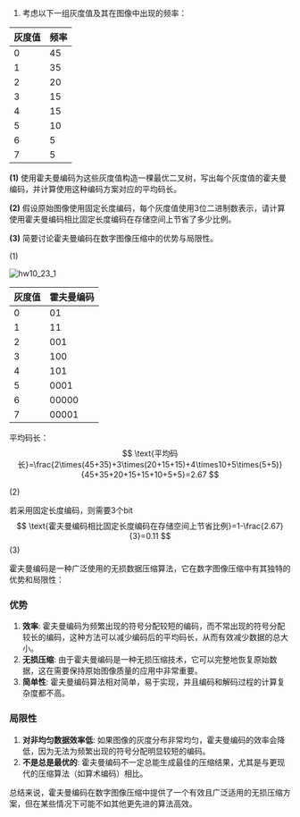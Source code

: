 1.   考虑以下一组灰度值及其在图像中出现的频率：

| **灰度值** | **频率** |
| ---------- | -------- |
| 0          | 45       |
| 1          | 35       |
| 2          | 20       |
| 3          | 15       |
| 4          | 15       |
| 5          | 10       |
| 6          | 5        |
| 7          | 5        |

**(1)** 使用霍夫曼编码为这些灰度值构造一棵最优二叉树，写出每个灰度值的霍夫曼编码，并计算使用这种编码方案对应的平均码长。

**(2)** 假设原始图像使用固定长度编码，每个灰度值使用3位二进制数表示，请计算使用霍夫曼编码相比固定长度编码在存储空间上节省了多少比例。

**(3)** 简要讨论霍夫曼编码在数字图像压缩中的优势与局限性。



(1)

![hw10_23_1](https://gowi-picgo.oss-cn-shenzhen.aliyuncs.com/202312251831211.svg)

| **灰度值** | **霍夫曼编码** |
| ---------- | -------------- |
| 0          | 01             |
| 1          | 11             |
| 2          | 001            |
| 3          | 100            |
| 4          | 101            |
| 5          | 0001           |
| 6          | 00000          |
| 7          | 00001          |



平均码长：
$$
\text{平均码长}=\frac{2\times(45+35)+3\times(20+15+15)+4\times10+5\times(5+5)}{45+35+20+15+15+10+5+5}=2.67
$$


(2)

若采用固定长度编码，则需要3个bit
$$
\text{霍夫曼编码相比固定长度编码在存储空间上节省比例}=1-\frac{2.67}{3}=0.11
$$
(3)

霍夫曼编码是一种广泛使用的无损数据压缩算法，它在数字图像压缩中有其独特的优势和局限性：

### 优势

1. **效率**: 霍夫曼编码为频繁出现的符号分配较短的编码，而不常出现的符号分配较长的编码，这种方法可以减少编码后的平均码长，从而有效减少数据的总大小。
2. **无损压缩**: 由于霍夫曼编码是一种无损压缩技术，它可以完整地恢复原始数据，这在需要保持原始图像质量的应用中非常重要。
3. **简单性**: 霍夫曼编码算法相对简单，易于实现，并且编码和解码过程的计算复杂度都不高。

### 局限性

1. **对非均匀数据效率低**: 如果图像的灰度分布非常均匀，霍夫曼编码的效率会降低，因为无法为频繁出现的符号分配明显较短的编码。
2. **不是总是最优的**: 霍夫曼编码不一定总能生成最佳的压缩结果，尤其是与更现代的压缩算法（如算术编码）相比。

总结来说，霍夫曼编码在数字图像压缩中提供了一个有效且广泛适用的无损压缩方案，但在某些情况下可能不如其他更先进的算法高效。